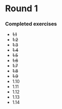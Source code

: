 # Round 1

### Completed exercises

* ~~1.1~~
* ~~1.2~~
* ~~1.3~~
* ~~1.4~~
* ~~1.5~~
* ~~1.6~~
* ~~1.7~~
* ~~1.8~~
* ~~1.9~~
* 1.10
* 1.11
* 1.12
* 1.13
* 1.14
